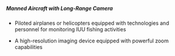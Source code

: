 ##### **Manned Aircraft with Long-Range Camera**

- Piloted airplanes or helicopters equipped with technologies and personnel for monitoring IUU fishing activities

- A high-resolution imaging device equipped with powerful zoom capabilities


